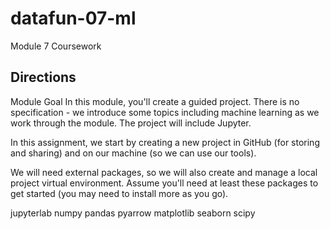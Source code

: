 # datafun-07-ml
Module 7 Coursework

## Directions

Module Goal
In this module, you'll create a guided project. There is no specification - we introduce some topics including machine learning as we work through the module. The project will include Jupyter. 

In this assignment, we start by creating a new project in GitHub (for storing and sharing) and on our machine (so we can use our tools). 

We will need external packages, so we will also create and manage a local project virtual environment. Assume you'll need at least these packages to get started (you may need to install more as you go). 

jupyterlab
numpy
pandas
pyarrow
matplotlib
seaborn
scipy
